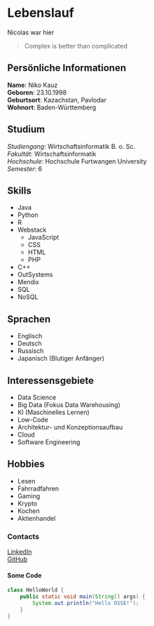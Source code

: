 # Lebenslauf

Nicolas war hier


> Complex is better than complicated

## Persönliche Informationen
**Name**: Niko Kauz\
**Geboren**: 23.10.1998\
**Geburtsort**: Kazachstan, Pavlodar\
**Wohnort**: Baden-Württemberg

## Studium
*Studiengang*: Wirtschaftsinformatik B. o. Sc.\
*Fakultät*: Wirtschaftsinformatik\
*Hochschule*: Hochschule Furtwangen University\
*Semester*: 6

## Skills
- Java
- Python
- R
- Webstack
    - JavaScript
    - CSS
    - HTML
    - PHP
- C++
- OutSystems
- Mendix
- SQL
- NoSQL

## Sprachen
- Englisch
- Deutsch
- Russisch
- Japanisch (Blutiger Anfänger)

## Interessensgebiete
- Data Science
- Big Data (Fokus Data Warehousing)
- KI (Maschinelles Lernen)
- Low-Code
- Architektur- und Konzeptionsaufbau
- Cloud
- Software Engineering

## Hobbies
- Lesen
- Fahrradfahren
- Gaming
- Krypto
- Kochen
- Aktienhandel

### Contacts
[LinkedIn](https://www.linkedin.com/in/niko-kauz-28a9781b8/ "Mein LinkedIn Account")\
[GitHub](https://github.com/1Zero64/ "Mein GitHub Account")

#### Some Code
```java
class HelloWorld {
    public static void main(String[] args) {
        System.out.println("Hello OSSE!");
    }
}
```
